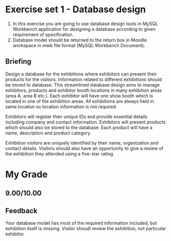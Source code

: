 # Exercise set 1 - Database design

1. In this exercise you are going to use database design tools in MySQL Workbench application for designing a database according to given requirement of specification.
2. Database model should be returned to the return box in Moodle workspace in mwb file format (MySQL Workbench Document).

## Briefing
Design a database for the exhibitions where exhibitors can present their products for the visitors. Information related to different exhibitions should be stored to database. This streamlined database design aims to manage exhibitors, products and exhibitor booth locations in many exhibition areas (area A, area B etc.). Each exhibitor will have one show booth which is located in one of the exhibition areas. All exhibitions are always held in same location so location information is not required.

Exhibitors will register their unique IDs and provide essential details including company and contact information. Exhibitors will present products which should also be stored to the database. Each product will have a name, description and product category.

Exhibition visitors are uniquely identified by their name, organization and contact details. Visitors should also have an opportunity to give a review of the exhibition they attended using a five-star rating.


# My Grade
## 9.00/10.00

## Feedback
Your database model has most of the required information included, but exhibition itself is missing. Visitor shoudl review the exhibition, not particular exhibitor.